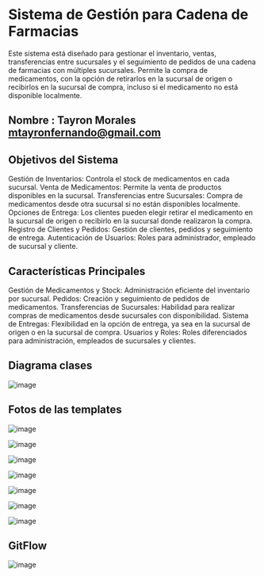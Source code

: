 # Sistema de Gestión para Cadena de Farmacias
Este sistema está diseñado para gestionar el inventario, ventas, transferencias entre sucursales y el seguimiento de pedidos de una cadena de farmacias con múltiples sucursales. Permite la compra de medicamentos, con la opción de retirarlos en la sucursal de origen o recibirlos en la sucursal de compra, incluso si el medicamento no está disponible localmente.

## Nombre : Tayron Morales mtayronfernando@gmail.com

## Objetivos del Sistema
Gestión de Inventarios: Controla el stock de medicamentos en cada sucursal.
Venta de Medicamentos: Permite la venta de productos disponibles en la sucursal.
Transferencias entre Sucursales: Compra de medicamentos desde otra sucursal si no están disponibles localmente.
Opciones de Entrega: Los clientes pueden elegir retirar el medicamento en la sucursal de origen o recibirlo en la sucursal donde realizaron la compra.
Registro de Clientes y Pedidos: Gestión de clientes, pedidos y seguimiento de entrega.
Autenticación de Usuarios: Roles para administrador, empleado de sucursal y cliente.

## Características Principales
Gestión de Medicamentos y Stock: Administración eficiente del inventario por sucursal.
Pedidos: Creación y seguimiento de pedidos de medicamentos.
Transferencias de Sucursales: Habilidad para realizar compras de medicamentos desde sucursales con disponibilidad.
Sistema de Entregas: Flexibilidad en la opción de entrega, ya sea en la sucursal de origen o en la sucursal de compra.
Usuarios y Roles: Roles diferenciados para administración, empleados de sucursales y clientes.

## Diagrama clases

![image](https://github.com/user-attachments/assets/3a613839-bd85-4c5e-b2bd-9629cd2f1a04)

## Fotos de las templates

![image](https://github.com/user-attachments/assets/fab5ee3c-f995-48b2-9b98-a6869d30189f)

![image](https://github.com/user-attachments/assets/3cfae426-c538-4722-96ff-4ea52ee5f9ea)

![image](https://github.com/user-attachments/assets/d64005dd-6bbc-4cb5-82f2-bf89ae4017f9)

![image](https://github.com/user-attachments/assets/b4f5eca1-17ac-4b85-b183-aa2a631738c9)

![image](https://github.com/user-attachments/assets/159ea763-aafb-4406-bb18-6ef4c2ee7a6e)

![image](https://github.com/user-attachments/assets/4c1d046a-1d2b-4af6-9630-a2b1463c9a50)

![image](https://github.com/user-attachments/assets/5528316e-9115-4a87-a15d-c2937fff5105)

## GitFlow

![image](https://github.com/user-attachments/assets/bb0c31c5-786f-4d31-982f-ada4f4b7df14)



